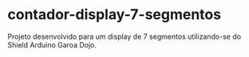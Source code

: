 # contador-display-7-segmentos
Projeto desenvolvido para um display de 7 segmentos utilizando-se do Shield Arduino Garoa Dojo.
